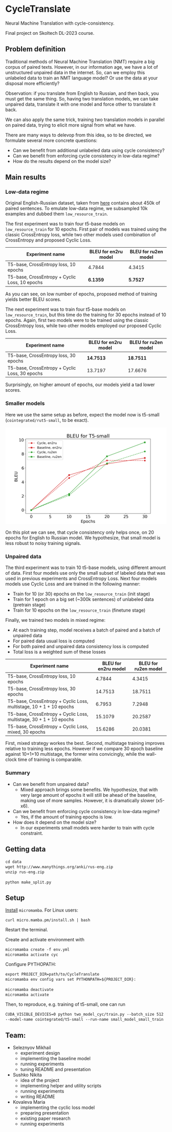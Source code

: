 # CycleTranslate

Neural Machine Translation with cycle-consistency.

Final project on Skoltech DL-2023 course.

## Problem definition 

Traditional methods of Neural Machine Translation (NMT) require a big corpus of paired texts.
However, in our information age, we have a lot of unstructured unpaired data in the internet.
So, can we employ this unlabeled data to train an NMT language model? Or use the data at your disposal more efficiently?

Observation: if you translate from English to Russian, and then back, you must get the same thing.
So, having two translation models, we can take unpaired data, translate it with one model and force other to translate it back.

We can also apply the same trick, training two translation models in parallel on paired data, trying to elicit more signal from what we have.

There are many ways to delevop from this idea, so to be directed, we formulate several more concrete questions:
- Can we benefit from additional unlabeled data using cycle consistency?
- Can we benefit from enforcing cycle consistency in low-data regime?
- How do the results depend on the model size?

## Main results

### Low-data regime
Original English-Russian dataset, taken from [here](http://www.manythings.org/anki/) contains about 450k of paired sentences.
To emulate low-data regime, we subsampled 10k examples and dubbed them `low_resource_train`.

The first experiment was to train four t5-base models on `low_resource_train` for 10 epochs.
First pair of models was trained using the classic CrossEntropy loss, while two other models used combination of CrossEntropy and proposed Cyclic Loss.

| Experiment name | BLEU for en2ru model | BLEU for ru2en model |
|---|---|---|
| T5-base, CrossEntropy loss, 10 epochs | 4.7844 | 4.3415 |
| T5-base, CrossEntropy + Cyclic Loss, 10 epochs | **6.1359** | **5.7527** |

As you can see, on low number of epochs, proposed method of training yields better BLEU scores.

The next experiment was to train four t5-base models on `low_resource_train`, but this time do the training for 30 epochs instead of 10 epochs.  Again, first two models were to be trained using the classic CrossEntropy loss, while two other models employed our proposed Cyclic Loss.

| Experiment name | BLEU for en2ru model | BLEU for ru2en model |
|---|---|---|
| T5-base, CrossEntropy loss, 30 epochs | **14.7513** | **18.7511** |
| T5-base, CrossEntropy + Cyclic Loss, 30 epochs | 13.7197 | 17.6676 |

Surprisingly, on higher amount of epochs, our models yield a tad lower scores.

### Smaller models

Here we use the same setup as before, expect the model now is t5-small (`cointegrated/rut5-small`, to be exact).

![bleu_t5_small](results/bleu_t5_small.png)

On this plot we can see, that cycle consistency only helps once, on 20 epochs for English to Russian model.
We hypothesize, that small model is less robust to noisy training signals. 

### Unpaired data
The third experiment was to train 10 t5-base models, using different amount of data.
First four models use only the small subset of labeled data that was used in previous experiments and CrossEntropy Loss.
Next four models models use Cyclic Loss and are trained in the following manner:
- Train for 10 (or 30) epochs on the `low_resource_train` (init stage)
- Train for 1 epoch on a big set (~300k sentences) of unlabeled data (pretrain stage)
- Train for 10 epochs on the `low_resource_train` (finetune stage)

Finally, we trained two models in mixed regime:
- At each training step, model receives a batch of paired and a batch of unpaired data
- For paired data usual loss is computed
- For both paired and unpaired data consistency loss is computed
- Total loss is a weighted sum of these losses

| Experiment name | BLEU for en2ru model | BLEU for ru2en model |
|---|---|---|
| T5-base, CrossEntropy loss, 10 epochs | 4.7844 | 4.3415 |
| T5-base, CrossEntropy loss, 30 epochs | 14.7513 | 18.7511 |
| T5-base, CrossEntropy + Cyclic Loss, multistage, 10 + 1 + 10 epochs | 6.7953 | 7.2948 |
| T5-base, CrossEntropy + Cyclic Loss, multistage, 30 + 1 + 10 epochs | 15.1079 | 20.2587 |
| T5-base, CrossEntropy + Cyclic Loss, mixed, 30 epochs | 15.6286 | 20.0381 |

First, mixed strategy workes the best.
Second, multistage training improves relative to training less epochs.
However if we compare 30 epoch baseline against 10+1+10 multistage, the former wins convicingly, while the wall-clock time of training is comparable.

### Summary

- Can we benefit from unpaired data?
   - Mixed approach brings some benefits.
   We hypothesize, that with very large amount of epochs it will still be ahead of the baseline, making use of more samples.
   However, it is dramatically slower (x5-x6).
- Can we benefit from enforcing cycle consistency in low-data regime?
   - Yes, if the amount of training epochs is low.
- How does it depend on the model size?
   - In our experiments small models were harder to train with cycle constraint.


## Getting data

```
cd data
wget http://www.manythings.org/anki/rus-eng.zip
unzip rus-eng.zip

python make_split.py
```

## Setup

[Install](https://mamba.readthedocs.io/en/latest/installation.html) `micromamba`. For Linux users:
```
curl micro.mamba.pm/install.sh | bash
```
Restart the terminal.

Create and activate environment with
```
micromamba create -f env.yml
micromamba activate cyc
```

Configure PYTHOPATH:
```
export PROJECT_DIR=path/to/CycleTranslate
micromamba env config vars set PYTHONPATH=${PROJECT_DIR}:

micromamba deactivate
micromamba activate
```

Then, to reproduce, e.g. training of t5-small, one can run
```
CUDA_VISIBLE_DEVICES=0 python two_model_cyc/train.py --batch_size 512 --model-name cointegrated/t5-small --run-name small_model_small_train
```

## Team:
- Seleznyov Mikhail 
   - experiment design
   - implementing the baseline model
   - running experiments
   - tuning README and presentation
- Sushko Nikita 
   - idea of the project
   - implementing helper and utility scripts
   - running experiments
   - writing README
- Kovaleva Maria 
   - implementing the cyclic loss model
   - preparing presentation
   - existing paper research
   - running experiments
